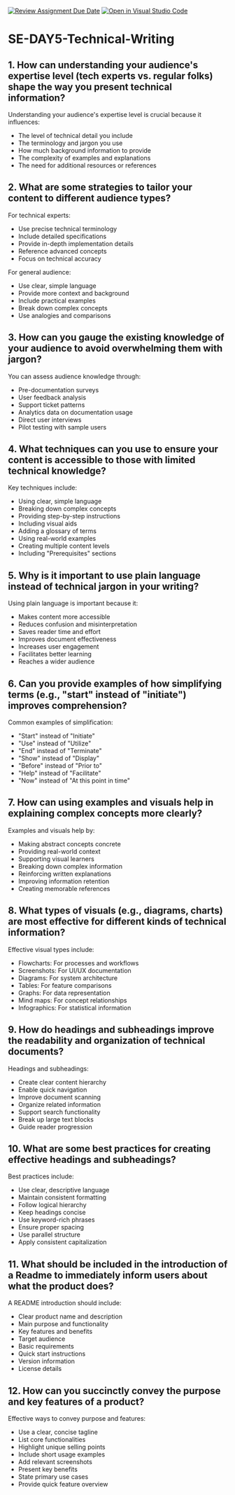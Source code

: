 [![Review Assignment Due Date](https://classroom.github.com/assets/deadline-readme-button-22041afd0340ce965d47ae6ef1cefeee28c7c493a6346c4f15d667ab976d596c.svg)](https://classroom.github.com/a/zsAR-pyY)
[![Open in Visual Studio Code](https://classroom.github.com/assets/open-in-vscode-2e0aaae1b6195c2367325f4f02e2d04e9abb55f0b24a779b69b11b9e10269abc.svg)](https://classroom.github.com/online_ide?assignment_repo_id=18993110&assignment_repo_type=AssignmentRepo)

# SE-DAY5-Technical-Writing

## 1. How can understanding your audience's expertise level (tech experts vs. regular folks) shape the way you present technical information?

Understanding your audience's expertise level is crucial because it influences:
- The level of technical detail you include
- The terminology and jargon you use
- How much background information to provide
- The complexity of examples and explanations
- The need for additional resources or references

## 2. What are some strategies to tailor your content to different audience types?

For technical experts:
- Use precise technical terminology
- Include detailed specifications
- Provide in-depth implementation details
- Reference advanced concepts
- Focus on technical accuracy

For general audience:
- Use clear, simple language
- Provide more context and background
- Include practical examples
- Break down complex concepts
- Use analogies and comparisons

## 3. How can you gauge the existing knowledge of your audience to avoid overwhelming them with jargon?

You can assess audience knowledge through:
- Pre-documentation surveys
- User feedback analysis
- Support ticket patterns
- Analytics data on documentation usage
- Direct user interviews
- Pilot testing with sample users

## 4. What techniques can you use to ensure your content is accessible to those with limited technical knowledge?

Key techniques include:
- Using clear, simple language
- Breaking down complex concepts
- Providing step-by-step instructions
- Including visual aids
- Adding a glossary of terms
- Using real-world examples
- Creating multiple content levels
- Including "Prerequisites" sections

## 5. Why is it important to use plain language instead of technical jargon in your writing?

Using plain language is important because it:
- Makes content more accessible
- Reduces confusion and misinterpretation
- Saves reader time and effort
- Improves document effectiveness
- Increases user engagement
- Facilitates better learning
- Reaches a wider audience

## 6. Can you provide examples of how simplifying terms (e.g., "start" instead of "initiate") improves comprehension?

Common examples of simplification:
- "Start" instead of "Initiate"
- "Use" instead of "Utilize"
- "End" instead of "Terminate"
- "Show" instead of "Display"
- "Before" instead of "Prior to"
- "Help" instead of "Facilitate"
- "Now" instead of "At this point in time"

## 7. How can using examples and visuals help in explaining complex concepts more clearly?

Examples and visuals help by:
- Making abstract concepts concrete
- Providing real-world context
- Supporting visual learners
- Breaking down complex information
- Reinforcing written explanations
- Improving information retention
- Creating memorable references

## 8. What types of visuals (e.g., diagrams, charts) are most effective for different kinds of technical information?

Effective visual types include:
- Flowcharts: For processes and workflows
- Screenshots: For UI/UX documentation
- Diagrams: For system architecture
- Tables: For feature comparisons
- Graphs: For data representation
- Mind maps: For concept relationships
- Infographics: For statistical information

## 9. How do headings and subheadings improve the readability and organization of technical documents?

Headings and subheadings:
- Create clear content hierarchy
- Enable quick navigation
- Improve document scanning
- Organize related information
- Support search functionality
- Break up large text blocks
- Guide reader progression

## 10. What are some best practices for creating effective headings and subheadings?

Best practices include:
- Use clear, descriptive language
- Maintain consistent formatting
- Follow logical hierarchy
- Keep headings concise
- Use keyword-rich phrases
- Ensure proper spacing
- Use parallel structure
- Apply consistent capitalization

## 11. What should be included in the introduction of a Readme to immediately inform users about what the product does?

A README introduction should include:
- Clear product name and description
- Main purpose and functionality
- Key features and benefits
- Target audience
- Basic requirements
- Quick start instructions
- Version information
- License details

## 12. How can you succinctly convey the purpose and key features of a product?

Effective ways to convey purpose and features:
- Use a clear, concise tagline
- List core functionalities
- Highlight unique selling points
- Include short usage examples
- Add relevant screenshots
- Present key benefits
- State primary use cases
- Provide quick feature overview
